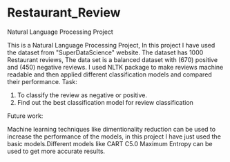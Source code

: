 # Restaurant_Review
Natural Language Processing Project

This is a Natural Language Processing Project, In this project I have used the dataset from "SuperDataScience" website. The dataset has 1000 Restaurant reviews, The data set is a balanced dataset with (670) positive and (450) negative reviews. I used NLTK package to make reviews machine readable and then applied different classification models and compared their performance.
Task:
1. To classify the review as negative or positive.
2. Find out the best classification model for review classification

Future work:

Machine learning techniques like dimentionality reduction can be used to increase the performance of the models, in this project I have just used the basic models.Different models like 
CART
C5.0
Maximum Entropy  can be used to get more accurate results.

